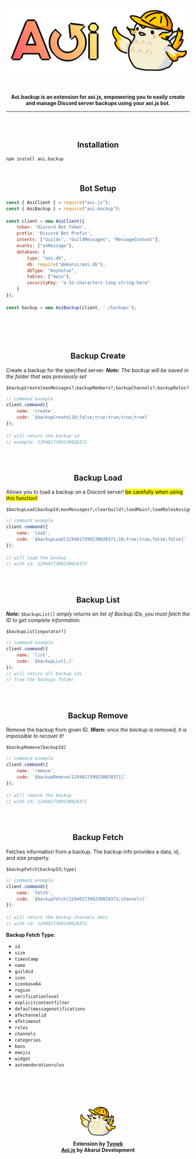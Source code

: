 <p align="center">
  <a href="#">
    <img width="500" src="https://github.com/tyowk/aoi.backup/blob/main/docs/assets/icon2.png?raw=true" alt="aoi.backup">
  </a>
</p>
<br>
<b><p align="center">Aoi.backup is an extension for aoi.js, empowering you to easily create and manage Discord server backups using your aoi.js bot.</p></b>

---
<br>
<br>

<h2 align="center">Installation</h2>

```
npm install aoi.backup
```
<br>
<h2 align="center">Bot Setup</h2>

```js
const { AoiClient } = require("aoi.js");
const { AoiBackup } = require("aoi.backup");

const client = new AoiClient({
    token: 'Discord Bot Token',
    prefix: 'Discord Bot Prefix',
    intents: ["Guilds", "GuildMessages", "MessageContent"],
    events: ["onMessage"],
    database: {
        type: "aoi.db",
        db: require("@akarui/aoi.db"),
        dbType: "KeyValue",
        tables: ["main"],
        securityKey: "a-32-characters-long-string-here"
    }
});

const backup = new AoiBackup(client, './backups');
```
<br>
<br>
<br>
<br>
<h2 align="center">Backup Create</h2>

Create a backup for the specified server. ***Note:** The backup will be saved in the folder that was previously set*
```
$backupCreate[maxMessages?;backupMembers?;backupChannels?;backupRoles?;backupBans?;backupEmojis?]
```
```js
// command example
client.command({
    name: 'create',
    code: `$backupCreate[10;false;true;true;true;true]`
});

// will return the backup id
// example: 1294817399230028371
```
<br>
<br>
<h2 align="center">Backup Load</h2>

Allows you to load a backup on a Discord server!  <mark>be carefully when using this function!</mark>
```
$backupLoad[backupId;maxMessages?;clearGuild?;loadMain?;loadRolesAssignments?;loadEmojis?]
```
```js
// command example
client.command({
    name: 'load',
    code: `$backupLoad[1294817399230028371;10;true;true;false;false]`
});

// will load the backup
// with id: 1294817399230028371
```
<br>
<br>
<h2 align="center">Backup List</h2>

***Note:*** `$backupList[]` *simply returns an list of Backup IDs, you must fetch the ID to get complete information.*
```
$backupList[separator?]
```
```js
// command example
client.command({
    name: 'list',
    code: `$backupList[,]`
});
// will return all backup ids
// from the backups folder
```
<br>
<br>
<h2 align="center">Backup Remove</h2>

Remove the backup from given ID. ***Warn:** once the backup is removed, it is impossible to recover it!*
```
$backupRemove[backupId]
```
```js
// command example
client.command({
    name: 'remove',
    code: `$backupRemove[1294817399230028371]`
});

// will remove the backup
// with id: 1294817399230028371
```
<br>
<br>
<h2 align="center">Backup Fetch</h2>

Fetches information from a backup. The backup info provides a data, id, and size property.
```
$backupFetch[backupId;type]
```
```js
// command example
client.command({
    name: 'fetch',
    code: `$backupFetch[1294817399230028371;channels]`
});

// will return the backup channels data
// with id: 1294817399230028371
```
**Backup Fetch Type:**
- `id`
- `size`
- `timestamp`
- `name`
- `guildid`
- `icon`
- `iconbase64`
- `region`
- `verificationlevel`
- `explicitcontentfilter`
- `defaultmessagenotifications`
- `afkchannelid`
- `afktimeout`
- `roles`
- `channels`
- `categories`
- `bans`
- `emojis`
- `widget`
- `automoderationrules`
<br>
<br>
<br>
<br>
<p align="center">
  <a href="#">
    <img width="100" src="https://github.com/tyowk/aoi.backup/blob/main/docs/assets/icon1.png?raw=true" alt="aoi.backup">
  </a>
  <br>
  <b>Extension by <a href="https://x.com/tyowk">Tyowk</a>
  <br>
  <a href="https://aoijs.org/">Aoi.js</a> by Akarui Development
  </b>
</p>
